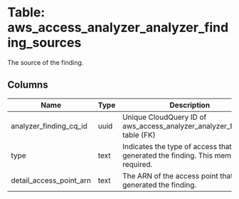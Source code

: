 
# Table: aws_access_analyzer_analyzer_finding_sources
The source of the finding.
## Columns
| Name        | Type           | Description  |
| ------------- | ------------- | -----  |
|analyzer_finding_cq_id|uuid|Unique CloudQuery ID of aws_access_analyzer_analyzer_findings table (FK)|
|type|text|Indicates the type of access that generated the finding.  This member is required.|
|detail_access_point_arn|text|The ARN of the access point that generated the finding.|
